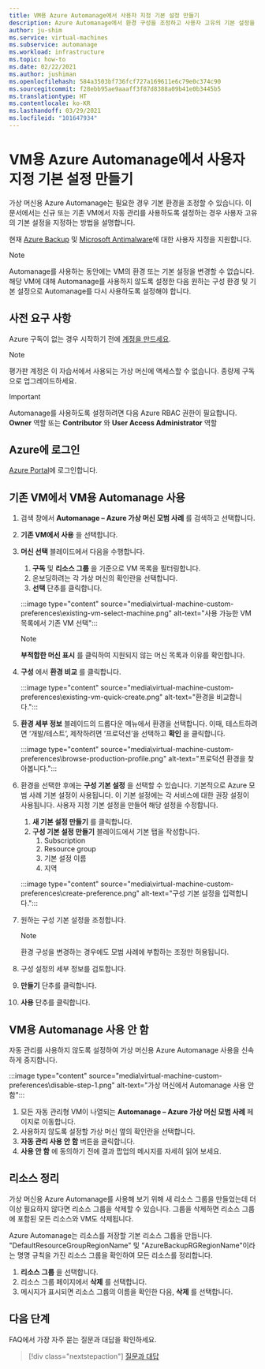 ```yaml
---
title: VM용 Azure Automanage에서 사용자 지정 기본 설정 만들기
description: Azure Automanage에서 환경 구성을 조정하고 사용자 고유의 기본 설정을 지정하는 방법에 대해 알아봅니다.
author: ju-shim
ms.service: virtual-machines
ms.subservice: automanage
ms.workload: infrastructure
ms.topic: how-to
ms.date: 02/22/2021
ms.author: jushiman
ms.openlocfilehash: 584a3503bf736fcf727a169611e6c79e0c374c90
ms.sourcegitcommit: f28ebb95ae9aaaff3f87d8388a09b41e0b3445b5
ms.translationtype: HT
ms.contentlocale: ko-KR
ms.lasthandoff: 03/29/2021
ms.locfileid: "101647934"
---
```

# <a name="create-a-custom-preference-in-azure-automanage-for-vms"></a>VM용 Azure Automanage에서 사용자 지정 기본 설정 만들기

가상 머신용 Azure Automanage는 필요한 경우 기본 환경을 조정할 수 있습니다. 이 문서에서는 신규 또는 기존 VM에서 자동 관리를 사용하도록 설정하는 경우 사용자 고유의 기본 설정을 지정하는 방법을 설명합니다.

현재 [Azure Backup](..\backup\backup-azure-arm-vms-prepare.md#create-a-custom-policy) 및 [Microsoft Antimalware](../security/fundamentals/antimalware.md#default-and-custom-antimalware-configuration)에 대한 사용자 지정을 지원합니다.


> [!NOTE]
> Automanage를 사용하는 동안에는 VM의 환경 또는 기본 설정을 변경할 수 없습니다. 해당 VM에 대해 Automanage를 사용하지 않도록 설정한 다음 원하는 구성 환경 및 기본 설정으로 Automanage를 다시 사용하도록 설정해야 합니다.


## <a name="prerequisites"></a>사전 요구 사항

Azure 구독이 없는 경우 시작하기 전에 [계정을 만드세요](https://azure.microsoft.com/pricing/purchase-options/pay-as-you-go/).

> [!NOTE]
> 평가판 계정은 이 자습서에서 사용되는 가상 머신에 액세스할 수 없습니다. 종량제 구독으로 업그레이드하세요.

> [!IMPORTANT]
> Automanage를 사용하도록 설정하려면 다음 Azure RBAC 권한이 필요합니다. **Owner** 역할 또는 **Contributor** 와 **User Access Administrator** 역할


## <a name="sign-in-to-azure"></a>Azure에 로그인

[Azure Portal](https://portal.azure.com/)에 로그인합니다.


## <a name="enable-automanage-for-vms-on-an-existing-vm"></a>기존 VM에서 VM용 Automanage 사용

1. 검색 창에서 **Automanage – Azure 가상 머신 모범 사례** 를 검색하고 선택합니다.

2. **기존 VM에서 사용** 을 선택합니다.

3. **머신 선택** 블레이드에서 다음을 수행합니다.
    1. **구독** 및 **리소스 그룹** 을 기준으로 VM 목록을 필터링합니다.
    1. 온보딩하려는 각 가상 머신의 확인란을 선택합니다.
    1. **선택** 단추를 클릭합니다.

    :::image type="content" source="media\virtual-machine-custom-preferences\existing-vm-select-machine.png" alt-text="사용 가능한 VM 목록에서 기존 VM 선택":::

    > [!NOTE]
    > **부적합한 머신 표시** 를 클릭하여 지원되지 않는 머신 목록과 이유를 확인합니다. 

4. **구성** 에서 **환경 비교** 를 클릭합니다.

    :::image type="content" source="media\virtual-machine-custom-preferences\existing-vm-quick-create.png" alt-text="환경을 비교합니다.":::

5. **환경 세부 정보** 블레이드의 드롭다운 메뉴에서 환경을 선택합니다. 이때, 테스트하려면 ‘개발/테스트’, 제작하려면 ‘프로덕션’을 선택하고 **확인** 을 클릭합니다. 

    :::image type="content" source="media\virtual-machine-custom-preferences\browse-production-profile.png" alt-text="프로덕션 환경을 찾아봅니다.":::

6. 환경을 선택한 후에는 **구성 기본 설정** 을 선택할 수 있습니다. 기본적으로 Azure 모범 사례 기본 설정이 사용됩니다. 이 기본 설정에는 각 서비스에 대한 권장 설정이 사용됩니다. 사용자 지정 기본 설정을 만들어 해당 설정을 수정합니다. 
    1. **새 기본 설정 만들기** 를 클릭합니다.
    1. **구성 기본 설정 만들기** 블레이드에서 기본 탭을 작성합니다.
        1. Subscription
        1. Resource group
        1. 기본 설정 이름
        1. 지역

    :::image type="content" source="media\virtual-machine-custom-preferences\create-preference.png" alt-text="구성 기본 설정을 입력합니다.":::

7. 원하는 구성 기본 설정을 조정합니다.
        
    > [!NOTE]
    > 환경 구성을 변경하는 경우에도 모범 사례에 부합하는 조정만 허용됩니다.

8. 구성 설정의 세부 정보를 검토합니다.
9. **만들기** 단추를 클릭합니다.

10. **사용** 단추를 클릭합니다.


## <a name="disable-automanage-for-vms"></a>VM용 Automanage 사용 안 함

자동 관리를 사용하지 않도록 설정하여 가상 머신용 Azure Automanage 사용을 신속하게 중지합니다.

:::image type="content" source="media\virtual-machine-custom-preferences\disable-step-1.png" alt-text="가상 머신에서 Automanage 사용 안 함":::

1. 모든 자동 관리형 VM이 나열되는 **Automanage – Azure 가상 머신 모범 사례** 페이지로 이동합니다.
1. 사용하지 않도록 설정할 가상 머신 옆의 확인란을 선택합니다.
1. **자동 관리 사용 안 함** 버튼을 클릭합니다.
1. **사용 안 함** 에 동의하기 전에 결과 팝업의 메시지를 자세히 읽어 보세요.


## <a name="clean-up-resources"></a>리소스 정리

가상 머신용 Azure Automanage를 사용해 보기 위해 새 리소스 그룹을 만들었는데 더 이상 필요하지 않다면 리소스 그룹을 삭제할 수 있습니다. 그룹을 삭제하면 리소스 그룹에 포함된 모든 리소스와 VM도 삭제됩니다.

Azure Automanage는 리소스를 저장할 기본 리소스 그룹을 만듭니다. "DefaultResourceGroupRegionName" 및 "AzureBackupRGRegionName"이라는 명명 규칙을 가진 리소스 그룹을 확인하여 모든 리소스를 정리합니다.

1. **리소스 그룹** 을 선택합니다.
1. 리소스 그룹 페이지에서 **삭제** 를 선택합니다.
1. 메시지가 표시되면 리소스 그룹의 이름을 확인한 다음, **삭제** 를 선택합니다.


## <a name="next-steps"></a>다음 단계 

FAQ에서 가장 자주 묻는 질문과 대답을 확인하세요. 

> [!div class="nextstepaction"]
> [질문과 대답](faq.md)